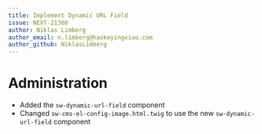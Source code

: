 ```yaml
---
title: Implement Dynamic URL Field
issue: NEXT-21360
author: Niklas Limberg
author_email: n.limberg@haokeyingxiao.com
author_github: NiklasLimberg
---
```

# Administration
* Added the `sw-dynamic-url-field` component
* Changed `sw-cms-el-config-image.html.twig` to use the new `sw-dynamic-url-field` component
